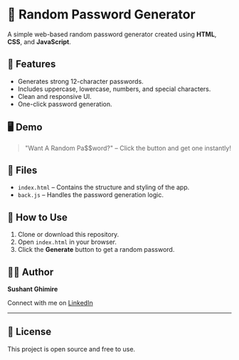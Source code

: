 # 🔐 Random Password Generator

A simple web-based random password generator created using **HTML**, **CSS**, and **JavaScript**.

## 🌟 Features

- Generates strong 12-character passwords.
- Includes uppercase, lowercase, numbers, and special characters.
- Clean and responsive UI.
- One-click password generation.

## 🖥️ Demo
> "Want A Random Pa$$word?" – Click the button and get one instantly!
## 📁 Files

- `index.html` – Contains the structure and styling of the app.
- `back.js` – Handles the password generation logic.

## 🚀 How to Use

1. Clone or download this repository.
2. Open `index.html` in your browser.
3. Click the **Generate** button to get a random password.

## 👨‍💻 Author

**Sushant Ghimire**

Connect with me on [LinkedIn](https://www.linkedin.com/in/sushant-ghimire-b72160257/)  

---

## 📜 License

This project is open source and free to use.

